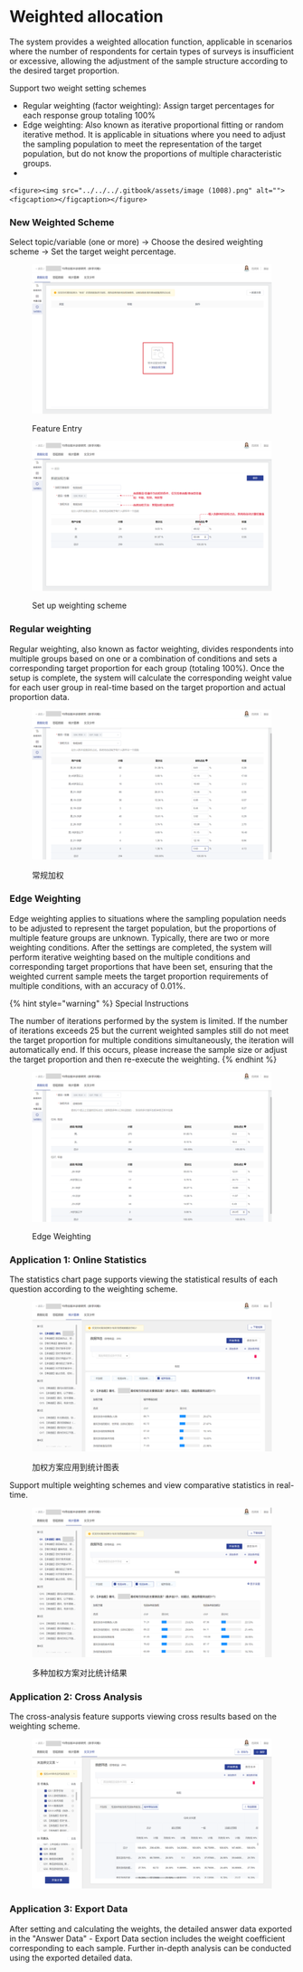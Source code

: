 # Weighted allocation

The system provides a weighted allocation function, applicable in scenarios where the number of respondents for certain types of surveys is insufficient or excessive, allowing the adjustment of the sample structure according to the desired target proportion.

Support two weight setting schemes

* Regular weighting (factor weighting): Assign target percentages for each response group totaling 100%
* Edge weighting: Also known as iterative proportional fitting or random iterative method. It is applicable in situations where you need to adjust the sampling population to meet the representation of the target population, but do not know the proportions of multiple characteristic groups.
*

    <figure><img src="../../../.gitbook/assets/image (1008).png" alt=""><figcaption></figcaption></figure>

### New Weighted Scheme

Select topic/variable (one or more) -> Choose the desired weighting scheme -> Set the target weight percentage.

<figure><img src="../../../.gitbook/assets/image (2) (2).png" alt=""><figcaption><p>Feature Entry</p></figcaption></figure>

<figure><img src="../../../.gitbook/assets/image (104).png" alt=""><figcaption><p>Set up weighting scheme</p></figcaption></figure>

### Regular weighting

Regular weighting, also known as factor weighting, divides respondents into multiple groups based on one or a combination of conditions and sets a corresponding target proportion for each group (totaling 100%). Once the setup is complete, the system will calculate the corresponding weight value for each user group in real-time based on the target proportion and actual proportion data.

<figure><img src="../../../.gitbook/assets/image (5) (2).png" alt=""><figcaption><p>常规加权</p></figcaption></figure>

### Edge Weighting

Edge weighting applies to situations where the sampling population needs to be adjusted to represent the target population, but the proportions of multiple feature groups are unknown. Typically, there are two or more weighting conditions. After the settings are completed, the system will perform iterative weighting based on the multiple conditions and corresponding target proportions that have been set, ensuring that the weighted current sample meets the target proportion requirements of multiple conditions, with an accuracy of 0.01%.

{% hint style="warning" %}
Special Instructions

The number of iterations performed by the system is limited. If the number of iterations exceeds 25 but the current weighted samples still do not meet the target proportion for multiple conditions simultaneously, the iteration will automatically end. If this occurs, please increase the sample size or adjust the target proportion and then re-execute the weighting.
{% endhint %}

<figure><img src="../../../.gitbook/assets/image (7) (1) (1) (1) (1) (1) (1) (1) (1) (1) (1).png" alt=""><figcaption><p>Edge Weighting</p></figcaption></figure>

### Application 1: Online Statistics

The statistics chart page supports viewing the statistical results of each question according to the weighting scheme.

<figure><img src="../../../.gitbook/assets/image (1) (3).png" alt=""><figcaption><p>加权方案应用到统计图表</p></figcaption></figure>

Support multiple weighting schemes and view comparative statistics in real-time.

<figure><img src="../../../.gitbook/assets/image (8) (1) (1) (1) (1) (1) (1) (1) (1) (1) (1).png" alt=""><figcaption><p>多种加权方案对比统计结果</p></figcaption></figure>

### Application 2: Cross Analysis

The cross-analysis feature supports viewing cross results based on the weighting scheme.

<figure><img src="../../../.gitbook/assets/image (6) (1) (1) (1) (1) (1) (1) (1) (1) (1) (1) (1).png" alt=""><figcaption></figcaption></figure>

### Application 3: Export Data

After setting and calculating the weights, the detailed answer data exported in the "Answer Data" - Export Data section includes the weight coefficient corresponding to each sample. Further in-depth analysis can be conducted using the exported detailed data.
